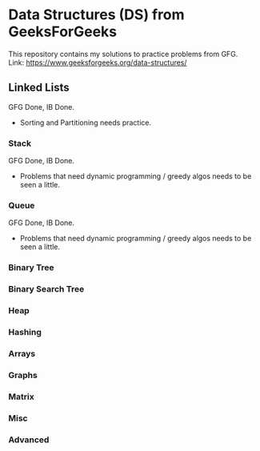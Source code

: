 # Data Structures (DS) from GeeksForGeeks

This repository contains my solutions to practice problems from GFG. <br />
Link: https://www.geeksforgeeks.org/data-structures/

## Linked Lists

GFG Done, IB Done.

- Sorting and Partitioning needs practice.

### Stack

GFG Done, IB Done.

- Problems that need dynamic programming / greedy algos needs to be seen a little.

### Queue

GFG Done, IB Done.

- Problems that need dynamic programming / greedy algos needs to be seen a little.

### Binary Tree

### Binary Search Tree

### Heap

### Hashing

### Arrays

### Graphs

### Matrix

### Misc

### Advanced
